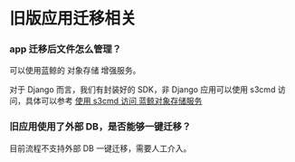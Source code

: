 # 旧版应用迁移相关

### app 迁移后文件怎么管理？

可以使用蓝鲸的 对象存储 增强服务。

对于 Django 而言，我们有封装好的 SDK，非 Django 应用可以使用 s3cmd 访问，具体可以参考 [使用 s3cmd 访问 蓝鲸对象存储服务](../sdk/bkstorages/index.md)

### 旧应用使用了外部 DB，是否能够一键迁移？

目前流程不支持外部 DB 一键迁移，需要人工介入。

